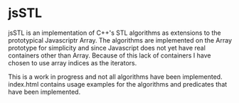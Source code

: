 jsSTL
=====

jsSTL is an implementation of C++'s STL algorithms as extensions
to the prototypical Javascriptr Array. The algorithms are implemented
on the Array prototype for simplicity and since Javascript does not
yet have real containers other than Array. Because of this lack of 
containers I have chosen to use array indices as the iterators.

This is a work in progress and not all algorithms have been
implemented. index.html contains usage examples for the algorithms and
predicates that have been implemented.

